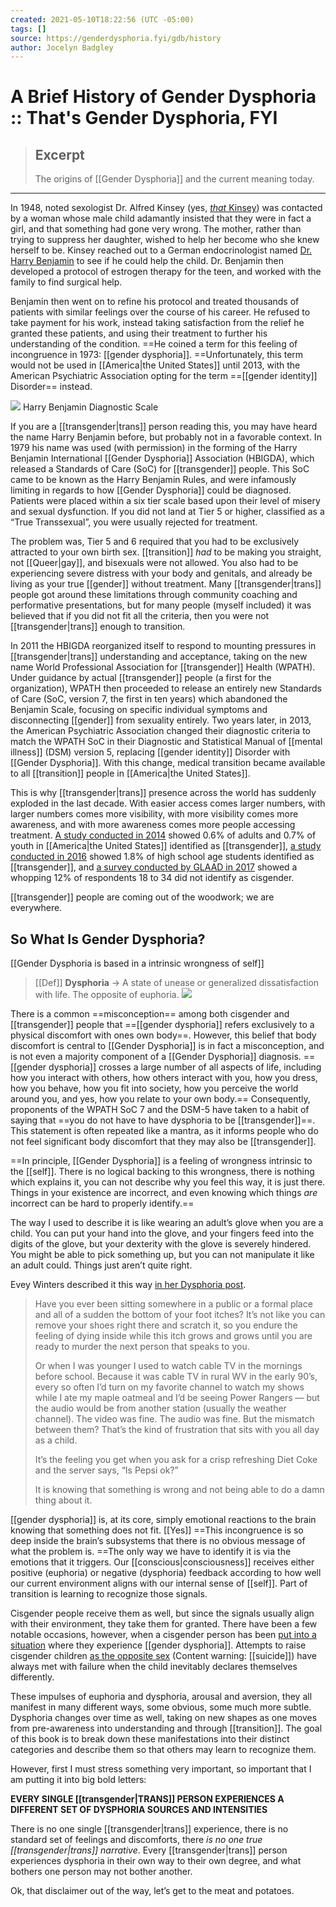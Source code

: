 ```yaml
---
created: 2021-05-10T18:22:56 (UTC -05:00)
tags: []
source: https://genderdysphoria.fyi/gdb/history
author: Jocelyn Badgley
---
```


# A Brief History of Gender Dysphoria :: That's Gender Dysphoria, FYI

> ## Excerpt
> The origins of [[Gender Dysphoria]] and the current meaning today.

---
In 1948, noted sexologist Dr. Alfred Kinsey (yes, [_that_ Kinsey](https://en.wikipedia.org/wiki/Alfred_Kinsey)) was contacted by a woman whose male child adamantly insisted that they were in fact a girl, and that something had gone very wrong. The mother, rather than trying to suppress her daughter, wished to help her become who she knew herself to be. Kinsey reached out to a German endocrinologist named [Dr. Harry Benjamin](https://en.wikipedia.org/wiki/Harry_Benjamin) to see if he could help the child. Dr. Benjamin then developed a protocol of estrogen therapy for the teen, and worked with the family to find surgical help.

Benjamin then went on to refine his protocol and treated thousands of patients with similar feelings over the course of his career. He refused to take payment for his work, instead taking satisfaction from the relief he granted these patients, and using their treatment to further his understanding of the condition. ==He coined a term for this feeling of incongruence in 1973: [[gender dysphoria]]. ==Unfortunately, this term would not be used in [[America|the United States]] until 2013, with the American Psychiatric Association opting for the term ==[[gender identity]] Disorder== instead.

 [![](https://genderdysphoria.fyi/gdb/hbscale-118dcba4b4.gif)](https://genderdysphoria.fyi/gdb/hbscale-118dcba4b4.gif) Harry Benjamin Diagnostic Scale

If you are a [[transgender|trans]] person reading this, you may have heard the name Harry Benjamin before, but probably not in a favorable context. In 1979 his name was used (with permission) in the forming of the Harry Benjamin International [[Gender Dysphoria]] Association (HBIGDA), which released a Standards of Care (SoC) for [[transgender]] people. This SoC came to be known as the Harry Benjamin Rules, and were infamously limiting in regards to how [[Gender Dysphoria]] could be diagnosed. Patients were placed within a six tier scale based upon their level of misery and sexual dysfunction. If you did not land at Tier 5 or higher, classified as a “True Transsexual”, you were usually rejected for treatment.

The problem was, Tier 5 and 6 required that you had to be exclusively attracted to your own birth sex. [[transition]] _had_ to be making you straight, not [[Queer|gay]], and bisexuals were not allowed. You also had to be experiencing severe distress with your body and genitals, and already be living as your true [[gender]] without treatment. Many [[transgender|trans]] people got around these limitations through community coaching and performative presentations, but for many people (myself included) it was believed that if you did not fit all the criteria, then you were not [[transgender|trans]] enough to transition.

In 2011 the HBIGDA reorganized itself to respond to mounting pressures in [[transgender|trans]] understanding and acceptance, taking on the new name World Professional Association for [[transgender]] Health (WPATH). Under guidance by actual [[transgender]] people (a first for the organization), WPATH then proceeded to release an entirely new Standards of Care (SoC, version 7, the first in ten years) which abandoned the Benjamin Scale, focusing on specific individual symptoms and disconnecting [[gender]] from sexuality entirely. Two years later, in 2013, the American Psychiatric Association changed their diagnostic criteria to match the WPATH SoC in their Diagnostic and Statistical Manual of [[mental illness]] (DSM) version 5, replacing [[gender identity]] Disorder with [[Gender Dysphoria]]. With this change, medical transition became available to all [[transition]] people in [[America|the United States]].

This is why [[transgender|trans]] presence across the world has suddenly exploded in the last decade. With easier access comes larger numbers, with larger numbers comes more visibility, with more visibility comes more awareness, and with more awareness comes more people accessing treatment. [A study conducted in 2014](https://williamsinstitute.law.ucla.edu/wp-content/uploads/TransAgeReport.pdf) showed 0.6% of adults and 0.7% of youth in [[America|the United States]] identified as [[transgender]], [a study conducted in 2016](https://www.cdc.gov/mmwr/volumes/68/wr/mm6803a3.htm) showed 1.8% of high school age students identified as [[transgender]], and [a survey conducted by GLAAD in 2017](https://www.glaad.org/files/aa/2017_GLAAD_Accelerating_Acceptance.pdf) showed a whopping 12% of respondents 18 to 34 did not identify as cisgender.

[[transgender]] people are coming out of the woodwork; we are everywhere.

## So What Is Gender Dysphoria? 
[[Gender Dysphoria is based in a intrinsic wrongness of self]]
> [[Def]] **Dysphoria** -> A state of unease or generalized dissatisfaction with life. The opposite of euphoria.
 [![](https://genderdysphoria.fyi/gdb/glue-f5e68b7cdf.jpeg)](https://genderdysphoria.fyi/gdb/glue-f5e68b7cdf.jpeg) 

There is a common ==misconception== among both cisgender and [[transgender]] people that ==[[gender dysphoria]] refers exclusively to a physical discomfort with ones own body==. However, this belief that body discomfort is central to [[Gender Dysphoria]] is in fact a misconception, and is not even a majority component of a [[Gender Dysphoria]] diagnosis. ==[[gender dysphoria]] crosses a large number of all aspects of life, including how you interact with others, how others interact with you, how you dress, how you behave, how you fit into society, how you perceive the world around you, and yes, how you relate to your own body.== Consequently, proponents of the WPATH SoC 7 and the DSM-5 have taken to a habit of saying that ==you do not have to have dysphoria to be [[transgender]]==. This statement is often repeated like a mantra, as it informs people who do not feel significant body discomfort that they may also be [[transgender]].

==In principle, [[Gender Dysphoria]] is a feeling of wrongness intrinsic to the [[self]]. There is no logical backing to this wrongness, there is nothing which explains it, you can not describe why you feel this way, it is just there. Things in your existence are incorrect, and even knowing which things _are_ incorrect can be hard to properly identify.==

The way I used to describe it is like wearing an adult’s glove when you are a child. You can put your hand into the glove, and your fingers feed into the digits of the glove, but your dexterity with the glove is severely hindered. You might be able to pick something up, but you can not manipulate it like an adult could. Things just aren’t quite right.

Evey Winters described it this way [in her Dysphoria post](https://eveywinters.com/2019/10/14/on-dysphoria-before-enduring-and-after/).

> Have you ever been sitting somewhere in a public or a formal place and all of a sudden the bottom of your foot itches? It’s not like you can remove your shoes right there and scratch it, so you endure the feeling of dying inside while this itch grows and grows until you are ready to murder the next person that speaks to you.
> 
> Or when I was younger I used to watch cable TV in the mornings before school. Because it was cable TV in rural WV in the early 90’s, every so often I’d turn on my favorite channel to watch my shows while I ate my maple oatmeal and I’d be seeing Power Rangers — but the audio would be from another station (usually the weather channel). The video was fine. The audio was fine. But the mismatch between them? That’s the kind of frustration that sits with you all day as a child.
> 
> It’s the feeling you get when you ask for a crisp refreshing Diet Coke and the server says, “Is Pepsi ok?”
> 
> It is knowing that something is wrong and not being able to do a damn thing about it.

[[gender dysphoria]] is, at its core, simply emotional reactions to the brain knowing that something does not fit. [[Yes]] ==This incongruence is so deep inside the brain’s subsystems that there is no obvious message of what the problem is. ==The only way we have to identify it is via the emotions that it triggers. Our [[conscious|consciousness]] receives either positive (euphoria) or negative (dysphoria) feedback according to how well our current environment aligns with our internal sense of [[self]]. Part of transition is learning to recognize those signals.

Cisgender people receive them as well, but since the signals usually align with their environment, they take them for granted. There have been a few notable occasions, however, when a cisgender person has been [put into a situation](https://www.teenvogue.com/story/maisie-williams-arya-stark-game-of-thrones-affected-her-body-image) where they experience [[gender dysphoria]]. Attempts to raise cisgender children [as the opposite sex](https://www.nytimes.com/2004/05/12/us/david-reimer-38-subject-of-the-john-joan-case.html) (Content warning: [[suicide]]) have always met with failure when the child inevitably declares themselves differently.

These impulses of euphoria and dysphoria, arousal and aversion, they all manifest in many different ways, some obvious, some much more subtle. Dysphoria changes over time as well, taking on new shapes as one moves from pre-awareness into understanding and through [[transition]]. The goal of this book is to break down these manifestations into their distinct categories and describe them so that others may learn to recognize them.

However, first I must stress something very important, so important that I am putting it into big bold letters:

**EVERY SINGLE [[transgender|TRANS]] PERSON EXPERIENCES A DIFFERENT SET OF DYSPHORIA SOURCES AND INTENSITIES**

There is no one single [[transgender|trans]] experience, there is no standard set of feelings and discomforts, there _is no one true [[transgender|trans]] narrative_. Every [[transgender|trans]] person experiences dysphoria in their own way to their own degree, and what bothers one person may not bother another.

Ok, that disclaimer out of the way, let’s get to the meat and potatoes.
